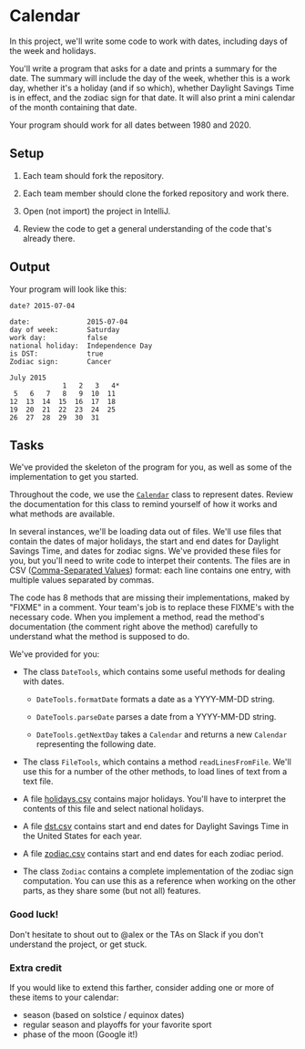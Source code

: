 # Calendar

In this project, we'll write some code to work with dates, including days of the week and holidays.  

You'll write a program that asks for a date and prints a summary for the date.  The summary will include the day of the week, whether this is a work day, whether it's a holiday (and if so which), whether Daylight Savings Time is in effect, and the zodiac sign for that date.  It will also print a mini calendar of the month containing that date.

Your program should work for all dates between 1980 and 2020.


## Setup

1. Each team should fork the repository.

1. Each team member should clone the forked repository and work there.

1. Open (not import) the project in IntelliJ.

1. Review the code to get a general understanding of the code that's already there. 


## Output

Your program will look like this:

```
date? 2015-07-04

date:              2015-07-04
day of week:       Saturday
work day:          false
national holiday:  Independence Day
is DST:            true
Zodiac sign:       Cancer

July 2015
             1   2   3   4*
 5   6   7   8   9  10  11 
12  13  14  15  16  17  18 
19  20  21  22  23  24  25 
26  27  28  29  30  31  
```


## Tasks

We've provided the skeleton of the program for you, as well as some of the implementation to get you started.

Throughout the code, we use the [`Calendar`](http://docs.oracle.com/javase/7/docs/api/java/util/Calendar.html) class to represent dates.  Review the documentation for this class to remind yourself of how it works and what methods are available.

In several instances, we'll be loading data out of files.  We'll use files that contain the dates of major holidays, the start and end dates for Daylight Savings Time, and dates for zodiac signs.  We've provided these files for you, but you'll need to write code to interpet their contents.  The files are in CSV ([Comma-Separated Values](http://en.wikipedia.org/wiki/Comma-separated_values)) format: each line contains one entry, with multiple values separated by commas.

The code has 8 methods that are missing their implementations, maked by "FIXME" in a comment.  Your team's job is to replace these FIXME's with the necessary code.  When you implement a method, read the method's documentation (the comment right above the method) carefully to understand what the method is supposed to do.

We've provided for you:

- The class `DateTools`, which contains some useful methods for dealing with dates.

  - `DateTools.formatDate` formats a date as a YYYY-MM-DD string. 

  - `DateTools.parseDate` parses a date from a YYYY-MM-DD string.

  - `DateTools.getNextDay` takes a `Calendar` and returns a new `Calendar` representing the following date.

- The class `FileTools`, which contains a method `readLinesFromFile`.  We'll use this for a number of the other methods, to load lines of text from a text file.

- A file [holidays.csv](src/holidays.csv) contains major holidays.  You'll have to interpret the contents of this file and select national holidays.

- A file [dst.csv](src/dst.csv) contains start and end dates for Daylight Savings Time in the United States for each year.

- A file [zodiac.csv](src/zodiac.csv) contains start and end dates for each zodiac period.

- The class `Zodiac` contains a complete implementation of the zodiac sign computation.  You can use this as a reference when working on the other parts, as they share some (but not all) features.


### Good luck!

Don't hesitate to shout out to @alex or the TAs on Slack if you don't understand the project, or get stuck.


### Extra credit

If you would like to extend this farther, consider adding one or more of these items to your calendar:

- season (based on solstice / equinox dates)
- regular season and playoffs for your favorite sport
- phase of the moon (Google it!)


